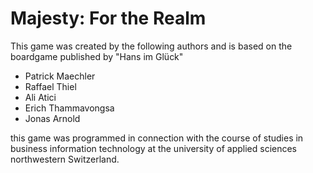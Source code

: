# Majesty: For the Realm

This game was created by the following authors and is based on the boardgame published by "Hans im Glück"
* Patrick Maechler
* Raffael Thiel
* Ali Atici
* Erich Thammavongsa
* Jonas Arnold

this game was programmed in connection with the course of studies in business information technology at the university of applied sciences northwestern Switzerland.
